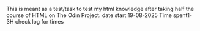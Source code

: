 This is meant as a test/task to test my html knowledge after taking half the course of HTML on The Odin Project.
date start 19-08-2025 
Time spent1-3H
check log for times
